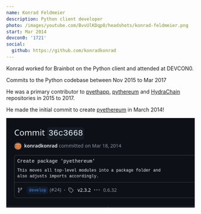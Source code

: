 ```yaml
---
name: Konrad Feldmeier
description: Python client developer
photo: /images/youtube.com/BvvUlKDqp0/headshots/konrad-feldmeier.png
start: Mar 2014
devcon0: '1721'
social:
  github: https://github.com/konradkonrad
---
```


Konrad worked for Brainbot on the Python client and attended at DEVCON0.

Commits to the Python codebase between Nov 2015 to Mar 2017

He was a primary contributor to [pyethapp](https://github.com/ethereum/pyethapp/commits?author=konradkonrad), [pythereum](https://github.com/ethereum/pyethereum/commits?author=konradkonrad) and [HydraChain](https://github.com/HydraChain/hydrachain/commits?author=konradkonrad) repositories in 2015 to 2017.

He made the initial commit to create [pyethereum](https://github.com/ethereum/pyethereum/commit/36c3668d9989ada69c26e3c6f965802f0e48720e) in March 2014!

![First commit to pyethereum (March 2014)](/images/github.com/2025.09.04/ethereum_pyethereum@36c3668.png)
